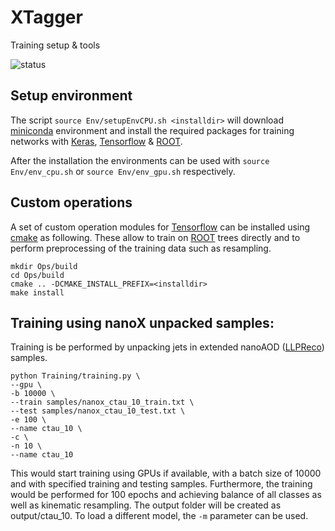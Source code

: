 # XTagger
Training setup &amp; tools

![status](https://travis-ci.org/LLPDNNX/XTagger.svg?branch=master)

## Setup environment
The script `source Env/setupEnvCPU.sh <installdir>` will download 
[miniconda](https://conda.io/miniconda.html) environment and install the
required packages for training networks with [Keras](https://keras.io/), 
[Tensorflow](https://www.tensorflow.org/) & [ROOT](https://root.cern.ch/).

After the installation the environments can be used with `source Env/env_cpu.sh` 
or `source Env/env_gpu.sh` respectively.

## Custom operations
A set of custom operation modules for [Tensorflow](https://www.tensorflow.org/) 
can be installed using [cmake](https://cmake.org/) as following. These allow to 
train on [ROOT](https://root.cern.ch/) trees directly and to perform preprocessing 
of the training data such as resampling.

```
mkdir Ops/build
cd Ops/build
cmake .. -DCMAKE_INSTALL_PREFIX=<installdir>
make install
```

## Training using nanoX unpacked samples:

Training is be performed by unpacking jets in extended nanoAOD 
([LLPReco](https://github.com/LLPDNNX/LLPReco)) samples.

```
python Training/training.py \
--gpu \
-b 10000 \
--train samples/nanox_ctau_10_train.txt \
--test samples/nanox_ctau_10_test.txt \
-e 100 \
--name ctau_10 \
-c \
-n 10 \
--name ctau_10
```

This would start training using GPUs if available, with a batch size of 10000 
and with specified training and testing samples. Furthermore, the training would 
be performed for 100 epochs and achieving balance of all classes as well as 
kinematic resampling. The output folder will be created as output/ctau_10.
To load a different model, the ``-m`` parameter can be used.

